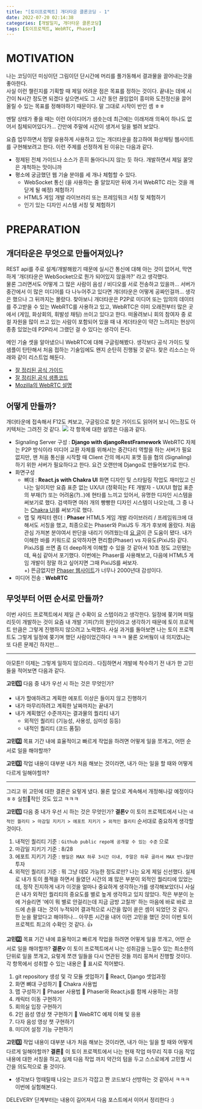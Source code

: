 ```yaml
---
title: "[토이프로젝트] 개더타운 클론코딩 - 1"
date: 2022-07-20 02:14:38
categories: [개발일지, 개더타운 클론코딩]
tags: [토이프로젝트, WebRTC, Phaser]
---
```


# MOTIVATION

나는 코딩이던 미싱이던 그림이던 단시간에 머리를 풀가동해서 결과물을 끌어내는것을 좋아한다.  
사실 이런 챌린지를 기획할 때 제일 어려운 점은 목표를 정하는 것이다. 끝내는 데에 시간이 N시간 정도면 되겠다 싶으면서도 그 시간 동안 끊임없이 흥미와 도전정신을 끌어올릴 수 있는 목표를 정해야하기 때문이다. 말 그대로 시작이 반인 셈 ㅎㅎ

멘탈 상태가 좋을 때는 이런 아이디어가 샘솟는데 최근에는 이래저래 의욕이 하나도 없어서 침체되어있다가... 간만에 주말에 시간이 생겨서 일을 벌려 보았다.

요즘 업무하면서 정말 유용하게 사용하고 있는 개더타운을 참고하여 화상채팅 웹사이트를 구현해보려고 한다. 이런 주제를 선정하게 된 이유는 다음과 같다.

- 정제된 전체 가이드나 소스가 흔히 돌아다니지 않는 듯 하다. 개발하면서 제일 꿀맛은 개척하는 맛이니까
- 평소에 궁금했던 웹 기술 분야를 세 개나 체험할 수 있다.
  - WebSocket 통신 (을 사용하는 줄 알았지만 뒤에 가서 WebRTC 라는 것을 깨닫게 될 예정) 체험하기
  - HTML5 게임 개발 라이브러리 또는 프레임워크 서칭 및 체험하기
  - 인기 있는 디자인 시스템 서칭 및 체험하기

# PREPARATION

## 개더타운은 무엇으로 만들어져있나?

REST api를 주로 설계/개발해왔기 때문에 실시간 통신에 대해 아는 것이 없어서, 막연하게 '개더타운은 WebSocket으로 뭔가 되어있지 않을까?' 라고 생각했다.  
물론 그러면서도 어떻게 그 많은 사람이 음성 / 비디오를 서로 전송하고 있을까... 서버가 중간에서 이 많은 미디어를 다 나누어주고 있다면 개더타운은 어떻게 공짜인걸까... 생각은 했으나 그 뒤까지는 몰랐다.
찾아보니 개더타운은 P2P로 미디어 또는 임의의 데이터를 주고받을 수 있는 WebRTC를 사용하고 있고, WebRTC은 이미 오래전부터 많은 곳에서 (게임, 화상회의, 휘발성 채팅) 쓰이고 있다고 한다. 떠올려보니 회의 참여자 중 로컬 자원을 많이 쓰고 있는 사람이 포함되어 있을 때 내 게더타운이 약간 느려지는 현상이 종종 있었는데 P2P라서 그랬던 걸 수 있다는 생각이 든다.

메인 기술 셋을 알아냈으니 WebRTC에 대해 구글링해봤다. 생각보다 공식 가이드 및 샘플이 탄탄해서 처음 접하는 기술임에도 왠지 순탄히 진행될 것 같다. 찾은 리소스는 아래와 같이 리스트업 해둔다.

- [잘 정리된 공식 가이드](https://webrtc.org/getting-started/firebase-rtc-codelab)
- [잘 정리된 공식 샘플코드](https://webrtc.github.io/samples)
- [Mozilla의 WebRTC 설명](https://developer.mozilla.org/ko/docs/Web/API/WebRTC_API/Signaling_and_video_calling)

## 어떻게 만들까?

개더타운에 접속해서 F12도 켜보고, 구글링으로 찾은 가이드도 읽어어 보니 어느정도 아키텍처는 그려진 것 같다.
<image src="/images/webrtc_layout.png" />
각 항목에 대한 설명은 다음과 같다.

- Signaling Server 구성 : **Django with djangoRestFramework**
  WebRTC 자체는 P2P 방식이라 미디어 교환 자체를 위해서는 중간다리 역할을 하는 서버가 필요없지만, 맨 처음 통신을 시작할 때 Client 간의 메시지 포맷 등을 협의 (Signaling) 하기 위한 서버가 필요하다고 한다. 요건 오랜만에 Django로 만들어보기로 한다.
- 화면구성
  - 뼈대 : **React.js with Chakra UI**
    화면 디자인 및 스타일링 작업도 재미있고 신나는 일이지만 요즘 표준 없는 UX/UI (정확히는 FE 개발자 - UX/UI 협업 표준의 부재(?) 또는 어려움(?)..)에 현타를 느끼고 있어서, 유명한 디자인 시스템을 써보기로 했다. 검색하면 여러 개의 빵빵한 디자인 시스템이 나오는데, 그 중 나는 [Chakra UI](https://www.npmjs.com/package/@chakra-ui/react)를 써보기로 했다.
  - 맵 및 캐릭터 렌더 : **Phaser**
    HTML5 게임 개발 라이브러리 / 프레임워크에 대해서도 서칭을 했고, 최종으로는 Phaser와 PixiJS 두 개가 후보에 올랐다. 처음 관심 가져본 분야여서 판단을 내리기 어려웠는데 [요 글](https://stackoverflow.com/questions/38509629/decide-pixi-js-or-phaser)이 큰 도움이 됐다. 내가 이해한 바를 키워드로 요약하자면 편리함(Phaser) vs 자유도(PixiJS) 같다. PixiJS를 쓰면 좀 더 deep하게 이해할 수 있을 것 같아서 10초 정도 고민됐는데, 욕심 같아서 포기했다. 이번에는 Phaser를 사용해보고, 다음에 HTML5 게임 개발이 정말 하고 싶어지면 그때 PixiJS를 써보자.  
    +) 뜬금없지만 [Phaser 웹사이트](https://phaser.io/)가 너무나 2000년대 감성이다.
- 미디어 전송 : **WebRTC**

## 무엇부터 어떤 순서로 만들까?

이번 사이드 프로젝트에서 제일 큰 수확이 요 스텝이라고 생각한다. 일정에 쫒기며 떠밀리듯이 개발하는 것이 요즘 내 개발 기피(?)의 원인이라고 생각하기 때문에 토이 프로젝트 만큼은 그렇게 진행하지 않으려고 노력했다. 사실 과거를 돌아보면 나는 토이 프로젝트도 그렇게 일정에 쫒기며 했던 사람이었긴하다 ㅋㅋㅋ 물론 오버웤이 내 의지였냐는 또 다른 문제긴 하지만...

---

아모튼!! 이제는 그렇게 일하지 않으리라.. 다짐하면서 개발에 착수하기 전 내가 한 고민들을 적어보면 다음과 같다.

**고민1️⃣** 다음 중 내가 우선 시 하는 것은 무엇인가?

- 내가 할애하려고 계획한 에포트 이상은 들이지 않고 진행하기
- 내가 마무리하려고 계획한 날짜까지는 끝내기
- 내가 계획했던 수준까지는 결과물의 퀄리티 내기
  - 외적인 퀄리티 (기능성, 사용성, 심미성 등등)
  - 내적인 퀄리티 (코드 품질)

**고민2️⃣** 목표 기간 내에 효율적이고 빠르게 작업을 하려면 어떻게 일을 쪼개고, 어떤 순서로 일을 해야할까?

**고민3️⃣** 작업 내용이 대부분 내가 처음 해보는 것이라면, 내가 아는 일을 할 때와 어떻게 다르게 일해야할까?

---

그리고 위 고민에 대한 결론은 요렇게 냈다. 물론 앞으로 계속해서 개정해나갈 예정이다 ㅎㅎ 실험🧪적인 것도 있고 ㅋㅋㅋ

**고민1️⃣** 다음 중 내가 우선 시 하는 것은 무엇인가?
**결론💡** 이 토이 프로젝트에서 나는 `내적인 퀄리티 > 마감일 지키기 > 에포트 지키기 > 외적인 퀄리티` 순서대로 중요하게 생각할 것이다.

1. 내적인 퀄리티 기준 : `Github public repo에 공개할 수 있는 수준` 으로
2. 마감일 지키기 기준 : 8/28
3. 에포트 지키기 기준 : `평일은 MAX 하루 3시간 이내, 주말은 하루 골라서 MAX 반나절만` 투자
4. 외적인 퀄리티 기준 : 뭐 그냥 데모 가능한 정도로만?
   나는 요게 제일 신선했다. 실제로 내가 토이 플젝을 하면서 들였던 시간의 꽤 많은 부분이 외적인 퀄리티에 있었는데,
   정작 진지하게 내가 이것을 얼마나 중요하게 생각하는가를 생각해보았더니 사실은 내가 외적인 퀄리티의 중요도를 별로 높게 생각하고 있지 않았다. 작은 부분이 눈에 거슬리면 '에이 뭐 별로 안걸리는데 지금 금방 고칠까' 하는 마음에 바로 바로 코드에 손을 대는 것이 누적되어 결과적으로 시간을 많이 쏟은 셈이 되었던 것 같다. 한 눈을 팔았다고 해야하나... 아무튼 시간을 내어 이런 고민을 했던 것이 이번 토이 프로젝트 최고의 수확인 것 같다. 👍

**고민2️⃣** 목표 기간 내에 효율적이고 빠르게 작업을 하려면 어떻게 일을 쪼개고, 어떤 순서로 일을 해야할까?
**결론💡** 이 토이 프로젝트에서 나는 성취감을 느낄수 있는 최소한의 단위로 일을 쪼개고, 요렇게 쪼갠 일들을 다시 연관된 것들 끼리 뭉쳐서 진행할 것이다. 각 항목에서 성취할 수 있는 내용은 🎁 표시로 적어봤다.

1. git repository 생성 및 각 모듈 셋업하기
   🎁 React, Django 셋업과정
2. 화면 뼈대 구성하기
   🎁 Chakra 사용법
3. 맵 구성하기
   🎁 Phaser 사용법
   🎁 Phaser와 React.js를 함께 사용하는 과정
4. 캐릭터 이동 구현하기
5. 회의실 입장 구현하기
6. 2인 음성 영상 챗 구현하기
   🎁 WebRTC 예제 이해 및 응용
7. 다자 음성 영상 챗 구현하기
8. 미디어 설정 기능 구현하기

**고민3️⃣** 작업 내용이 대부분 내가 처음 해보는 것이라면, 내가 아는 일을 할 때와 어떻게 다르게 일해야할까?
**결론🧪** 이 토이 프로젝트에서 나는 현재 작업 마무리 직후 다음 작업 내용에 대한 서칭을 하고, 실제 다음 작업 까지 약간의 텀을 두고 스스로에게 고민할 시간을 의도적으로 줄 것이다.

- 생각보다 멍때릴때 나오는 코드가 각잡고 짠 코드보다 선방하는 것 같아서 ㅋㅋㅋ 이번에 실험해본다.

DELEVERY 단계부터는 내용이 길어져서 다음 포스트에서 이어서 정리한다 :)
